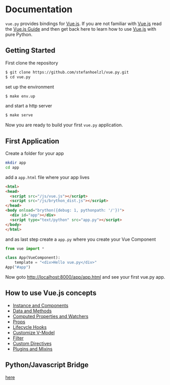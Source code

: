 # Documentation
`vue.py` provides bindings for [Vue.js](https://vuejs.org/).
If you are not familiar with [Vue.js](https://vuejs.org/) read the [Vue.js Guide](https://vuejs.org/v2/guide/)
and then get back here to learn how to use [Vue.js](https://vuejs.org/) with pure Python.

## Getting Started

First clone the repository
```bash
$ git clone https://github.com/stefanhoelzl/vue.py.git
$ cd vue.py
```

set up the environment
```bash
$ make env.up
```

and start a http server
```bash
$ make serve
```

Now you are ready to build your first `vue.py` application.

## First Application
Create a folder for your app
```bash
mkdir app
cd app
```

add a `app.html` file where your app lives
```html
<html>
<head>
  <script src="/js/vue.js"></script>
  <script src="/js/brython_dist.js"></script>
</head>
<body onload="brython({debug: 1, pythonpath: '/'})">
  <div id="app"></div>
  <script type="text/python" src="app.py"></script>
</body>
</html>
```

and as last step create a `app.py` where you create your Vue Component
```python
from vue import *

class App(VueComponent):
    template = "<div>Hello vue.py</div>"
App("#app")
```
Now goto [http://localhost:8000/app/app.html](http://localhost:8000/app/app.html) and see your first vue.py app.

## How to use Vue.js concepts
* [Instance and Components](vue_concepts/instance_components.md)
* [Data and Methods](vue_concepts/data_methods.md)
* [Computed Properties and Watchers](vue_concepts/computed_properties.md)
* [Props](vue_concepts/props.md)
* [Lifecycle Hooks](vue_concepts/lifecycle_hooks.md)
* [Customize V-Model](vue_concepts/custom_vmodel.md)
* [Filter](vue_concepts/filter.md)
* [Custom Directives](vue_concepts/custom_directives.md)
* [Plugins and Mixins](vue_concepts/plugins_mixins.md)

## Python/Javascript Bridge
[here](pyjs_bridge.md)
